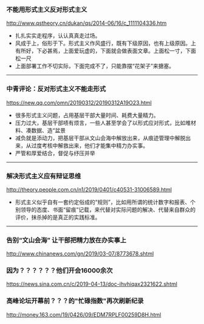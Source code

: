 ### 不能用形式主义反对形式主义
http://www.qstheory.cn/dukan/qs/2014-06/16/c_1111104336.htm
- 扎扎实实走程序，认认真真走过场。
- 风成于上，俗形于下。形式主义作风盛行，既有下级原因，也有上级原因。上有所好，下必甚焉，上面爱玩虚的，下面就会做表面文章。上面松一寸，下面松一尺
- 上面部署工作不切实际，下面完成不了，只能靠摆“花架子”来搪塞。
---
### 中青评论：反对形式主义不能走形式
https://new.qq.com/omn/20190312/20190312A19O23.html
- 很多形式主义问题，占用基层干部大量时间、耗费大量精力。
- 压力过大，基层干部啧有烦言，一些人甚至学会了以形式应对形式，比如堆材料、凑数据、造“盆景
- 减负就是添动力，把基层干部从文山会海中解放出来，从痕迹管理中解脱出来，从过度考核中解救出来，他们才能集中精力办实事。
- 严管和厚爱结合，督促与纾压并举
---
### 解决形式主义应有辩证思维
http://theory.people.com.cn/n1/2019/0401/c40531-31006589.html
- 形式主义似乎自有一套约定俗成的“规则”，比如用所谓的统计数字和报表、个别领导的态度、书面“留痕”记载，来代替对实际问题的解决、代替来自群众的评价，抹杀掉的是真正的实践标准。
---
### 告别“文山会海” 让干部把精力放在办实事上
http://www.chinanews.com/gn/2019/03-07/8773678.shtml
### 因为？？？？？？他们开会16000余次
https://news.sina.com.cn/c/2019-04-13/doc-ihvhiqax2321622.shtml
### 高峰论坛开幕前？？？的"忙碌指数"再次刷新纪录
http://money.163.com/19/0426/09/EDM7RPLF00259D8H.html